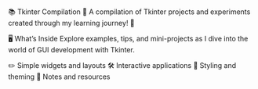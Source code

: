 📚 Tkinter Compilation 🎨
A compilation of Tkinter projects and experiments created through my learning journey! 🚀

🖥️ What’s Inside
Explore examples, tips, and mini-projects as I dive into the world of GUI development with Tkinter.

✏️ Simple widgets and layouts
🛠️ Interactive applications
🎨 Styling and theming
📖 Notes and resources
